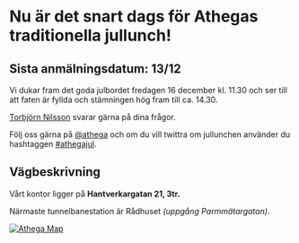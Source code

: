 # Nu är det snart dags för Athegas traditionella jullunch!

## Sista anmälningsdatum: 13/12

Vi dukar fram det goda julbordet fredagen 16 december kl. 11.30 och ser
till att faten är fyllda och stämningen hög fram till ca. 14.30.

[Torbjörn Nilsson](mailto:torbjorn.nilsson@athega.se) svarar gärna på dina frågor.

Följ oss gärna på [@athega](https://twitter.com/athega) och om du vill twittra om
jullunchen använder du hashtaggen [#athegajul](https://twitter.com/#!/search/realtime/%23athegajul).

## Vägbeskrivning

Vårt kontor ligger på **Hantverkargatan 21, 3tr.**

Närmaste tunnelbanestation är Rådhuset _(uppgång Parmmätargatan)_.

[![Athega Map](http://jullunch.athega.se/images/staticmap.png)](http://g.co/maps/ndcuq)

